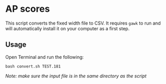 # AP scores
This script converts the fixed width file to CSV. It requires `gawk` to run and will automatically install it on your computer as a first step.

## Usage
Open Terminal and run the following:
```
bash convert.sh TEST.181
```
_Note: make sure the input file is in the same directory as the script_